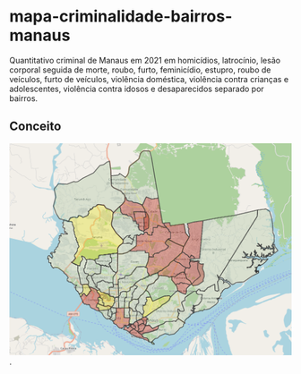 # mapa-criminalidade-bairros-manaus
Quantitativo criminal de Manaus em 2021 em homicídios, latrocínio, lesão corporal seguida de morte, roubo, furto, feminicídio, estupro, roubo de veículos, furto de veículos, violência doméstica, violência contra crianças e adolescentes, violência contra idosos e desaparecidos separado por bairros.

## Conceito
![ mapa conceito ](Mapa_conceito.png "Dados simulados") .
